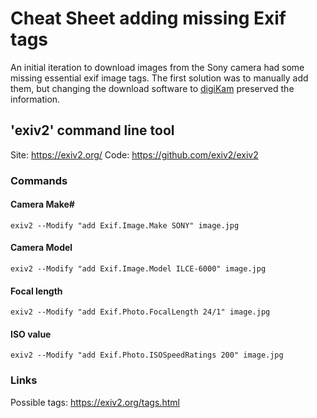 # Cheat Sheet adding missing Exif tags
An initial iteration to download images from the Sony camera had some missing
essential exif image tags. The first solution was to manually add them, but
changing the download software to [digiKam](https://www.digikam.org/) preserved
the information.

## 'exiv2' command line tool
Site: https://exiv2.org/
Code: https://github.com/exiv2/exiv2

### Commands
#### Camera Make#
```shell
exiv2 --Modify "add Exif.Image.Make SONY" image.jpg
```

#### Camera Model
```shell
exiv2 --Modify "add Exif.Image.Model ILCE-6000" image.jpg
```

#### Focal length
```shell
exiv2 --Modify "add Exif.Photo.FocalLength 24/1" image.jpg
```

#### ISO value
```shell
exiv2 --Modify "add Exif.Photo.ISOSpeedRatings 200" image.jpg
```

### Links
Possible tags: https://exiv2.org/tags.html
